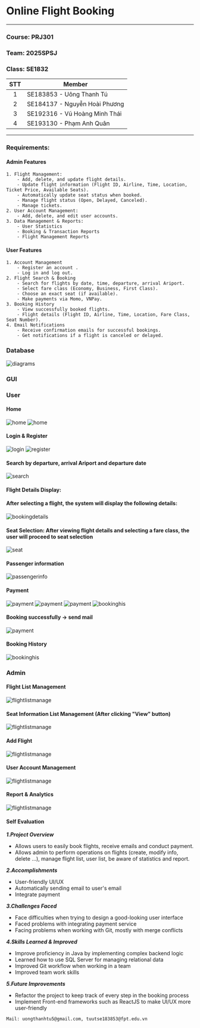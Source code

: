 <!-- # prj301-25sp-se1832-01 -->

# Online Flight Booking

---

### Course: PRJ301

### Team: 2025SPSJ

### Class: SE1832

| STT | Member                        |
| :-: | ----------------------------- |
|  1  | SE183853 - Uông Thanh Tú      |
|  2  | SE184137 - Nguyễn Hoài Phương |
|  3  | SE192316 - Vũ Hoàng Minh Thái |
|  4  | SE193130 - Phạm Anh Quân      |

---

### Requirements:

#### Admin Features

```
1. Flight Management:
    - Add, delete, and update flight details.
    - Update flight information (Flight ID, Airline, Time, Location, Ticket Price, Available Seats).
    - Automatically update seat status when booked.
    - Manage flight status (Open, Delayed, Canceled).
    - Manage tickets.
2. User Account Management:
    - Add, delete, and edit user accounts.
3. Data Management & Reports:
    - User Statistics
    - Booking & Transaction Reports
    - Flight Management Reports
```

#### User Features

```
1. Account Management
    - Register an account .
    - Log in and log out.
2. Flight Search & Booking
    - Search for flights by date, time, departure, arrival Ariport.
    - Select fare class (Economy, Business, First Class).
    - Choose an exact seat (if available).
    - Make payments via Momo, VNPay.
3. Booking History
    - View successfully booked flights.
    - Flight details (Flight ID, Airline, Time, Location, Fare Class, Seat Number).
4. Email Notifications
    - Receive confirmation emails for successful bookings.
    - Get notifications if a flight is canceled or delayed.
```

### Database

![diagrams](images/img_readme/diagrams.jpg)

### GUI

### User

#### Home

![home](images/img_readme/homepage.jpg)
![home](images/img_readme/homepage2.jpg)

#### Login & Register

![login](images/img_readme/login.jpg)
![register](images/img_readme/register.jpg)

#### Search by departure, arrival Ariport and departure date

![search](images/img_readme/flightlist.jpg)

#### Flight Details Display:

#### After selecting a flight, the system will display the following details:

![bookingdetails](images/img_readme/flightdetails.jpg)

#### Seat Selection: After viewing flight details and selecting a fare class, the user will proceed to seat selection

![seat](images/img_readme/selected_seat.jpg)

#### Passenger information

![passengerinfo](images/img_readme/informationpassenger.jpg)

#### Payment

![payment](images/img_readme/payment.jpg)
![payment](images/img_readme/payment2.jpg)
![payment](images/img_readme/payment3.jpg)
![bookinghis](images/img_readme/payment4.jpg)

#### Booking successfully -> send mail

![payment](images/img_readme/email.jpg)

#### Booking History

![bookinghis](images/img_readme/bookinghistory.jpg)

### Admin

#### Flight List Management

![flightlistmanage](images/img_readme/admin1.jpg)

#### Seat Information List Management (After clicking "View" button)

![flightlistmanage](images/img_readme/admin2.jpg)

#### Add Flight

![flightlistmanage](images/img_readme/admin3.jpg)

#### User Account Management

![flightlistmanage](images/img_readme/admin4.jpg)

#### Report & Analytics

![flightlistmanage](images/img_readme/admin5.jpg)

#### Self Evaluation

**_1.Project Overview_**

- Allows users to easily book flights, receive emails and conduct payment.
- Allows admin to perform operations on flights (create, modify info, delete ...), manage flight list, user list, be aware of statistics and report.

**_2.Accomplishments_**

- User-friendly UI/UX
- Automatically sending email to user's email
- Integrate payment

**_3.Challenges Faced_**

- Face difficulties when trying to design a good-looking user interface
- Faced problems with integrating payment service
- Facing problems when working with Git, mostly with merge conflicts

**_4.Skills Learned & Improved_**

- Improve proficiency in Java by implementing complex backend logic
- Learned how to use SQL Server for managing relational data
- Improved Git workflow when working in a team
- Improved team work skills

**_5.Future Improvements_**

- Refactor the project to keep track of every step in the booking process
- Implement Front-end frameworks such as ReactJS to make UI/UX more user-friendly

```
Mail: uongthanhtu5@gmail.com, tuutse183853@fpt.edu.vn
```
